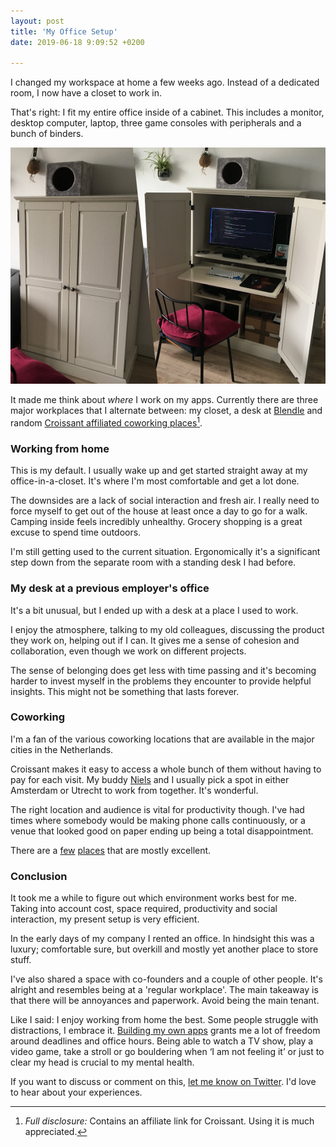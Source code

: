 ```yaml
---
layout: post
title: 'My Office Setup'
date: 2019-06-18 9:09:52 +0200

---
```

I changed my workspace at home a few weeks ago. Instead of a dedicated room, I now have a closet to work in.

That's right: I fit my entire office inside of a cabinet. This includes a monitor, desktop computer, laptop, three game consoles with peripherals and a bunch of binders.

![A side-by-side picture of my office inside of a cabinet, doors closed on the left, open on the right](/assets/blog/closet-office.jpg)

It made me think about _where_ I work on my apps. Currently there are three major workplaces that I alternate between: my closet, a desk at [Blendle](https://www.blendle.com) and random [Croissant affiliated coworking places](https://www.getcroissant.com/a/boy26)[^croissantaff].

### Working from home

This is my default. I usually wake up and get started straight away at my office-in-a-closet. It's where I'm most comfortable and get a lot done.

The downsides are a lack of social interaction and fresh air. I really need to force myself to get out of the house at least once a day to go for a walk. Camping inside feels incredibly unhealthy. Grocery shopping is a great excuse to spend time outdoors.

I'm still getting used to the current situation. Ergonomically it's a significant step down from the separate room with a standing desk I had before.

### My desk at a previous employer's office

It's a bit unusual, but I ended up with a desk at a place I used to work.

I enjoy the atmosphere, talking to my old colleagues, discussing the product they work on, helping out if I can. It gives me a sense of cohesion and collaboration, even though we work on different projects.

The sense of belonging does get less with time passing and it's becoming harder to invest myself in the problems they encounter to provide helpful insights. This might not be something that lasts forever.

### Coworking

I'm a fan of the various coworking locations that are available in the major cities in the Netherlands.

Croissant makes it easy to access a whole bunch of them without having to pay for each visit. My buddy [Niels](https://www.twitter.com/nielsify) and I usually pick a spot in either Amsterdam or Utrecht to work from together. It's wonderful.

The right location and audience is vital for productivity though. I've had times where somebody would be making phone calls continuously, or a venue that looked good on paper ending up being a total disappointment.

There are a [few](https://www.mindspace.me/utrecht/) [places](https://www.rent24.com/en/locations/amsterdam/magna-plaza/) that are mostly excellent.

### Conclusion

It took me a while to figure out which environment works best for me. Taking into account cost, space required, productivity and social interaction, my present setup is very efficient.

In the early days of my company I rented an office. In hindsight this was a luxury; comfortable sure, but overkill and mostly yet another place to store stuff.

I've also shared a space with co-founders and a couple of other people. It's alright and resembles being at a 'regular workplace'. The main takeaway is that there will be annoyances and paperwork. Avoid being the main tenant.

Like I said: I enjoy working from home the best. Some people struggle with distractions, I embrace it. [Building my own apps](https://www.dangercove.com) grants me a lot of freedom around deadlines and office hours. Being able to watch a TV show, play a video game, take a stroll or go bouldering when &lsquo;I am not feeling it&rsquo; or just to clear my head is crucial to my mental health.

If you want to discuss or comment on this, [let me know on Twitter](https://www.twitter.com/boyvanamstel). I'd love to hear about your experiences.

[^croissantaff]:_Full disclosure:_ Contains an affiliate link for Croissant. Using it is much appreciated.
